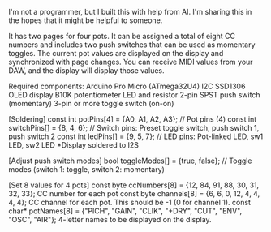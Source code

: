 I'm not a programmer, but I built this with help from AI. I'm sharing this in the hopes that it might be helpful to someone.

It has two pages for four pots. It can be assigned a total of eight CC numbers and includes two push switches that can be used as momentary toggles.
The current pot values ​​are displayed on the display and synchronized with page changes.
You can receive MIDI values ​​from your DAW, and the display will display those values.

Required components:
Arduino Pro Micro (ATmega32U4)
I2C SSD1306 OLED display
B10K potentiometer
LED and resistor
2-pin SPST push switch (momentary)
3-pin or more toggle switch (on-on)

[Soldering]
const int potPins[4] = {A0, A1, A2, A3}; // Pot pins (4)
const int switchPins[] = {8, 4, 6}; // Switch pins: Preset toggle switch, push switch 1, push switch 2
const int ledPins[] = {9, 5, 7}; // LED pins: Pot-linked LED, sw1 LED, sw2 LED
*Display soldered to I2S

[Adjust push switch modes]
bool toggleModes[] = {true, false}; // Toggle modes (switch 1: toggle, switch 2: momentary)

[Set 8 values ​​for 4 pots]
const byte ccNumbers[8] = {12, 84, 91, 88, 30, 31, 32, 33}; CC number for each pot
const byte channels[8] = {6, 6, 0, 12, 4, 4, 4, 4}; CC channel for each pot. This should be -1 (0 for channel 1).
const char* potNames[8] = {"PICH", "GAIN", "CLIK", "+DRY", "CUT", "ENV", "OSC", "AIR"}; 4-letter names to be displayed on the display.

